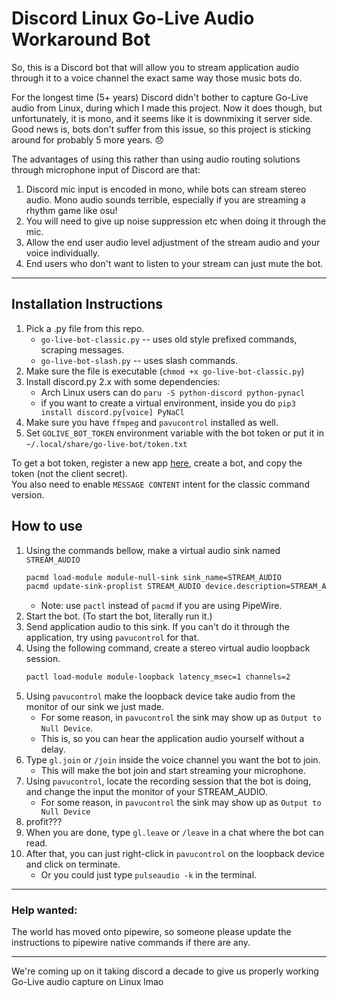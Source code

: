 # Discord Linux Go-Live Audio Workaround Bot

So, this is a Discord bot that will allow you to stream application audio through it 
to a voice channel the exact same way those music bots do.

For the longest time (5+ years) Discord didn't bother to capture Go-Live audio from Linux, during which I made this project. 
Now it does though, but unfortunately, it is mono, and it seems like it is downmixing it server side. 
Good news is, bots don't suffer from this issue, so this project is sticking around for probably 5 more years. 😞

The advantages of using this rather than using audio routing solutions through microphone input of Discord are that:
1. Discord mic input is encoded in mono, while bots can stream stereo audio. Mono audio sounds terrible, 
   especially if you are streaming a rhythm game like osu!
2. You will need to give up noise suppression etc when doing it through the mic.
3. Allow the end user audio level adjustment of the stream audio and your voice individually.
4. End users who don't want to listen to your stream can just mute the bot.

---

## Installation Instructions

1. Pick a .py file from this repo.
    + `go-live-bot-classic.py` -- uses old style prefixed commands, scraping messages.
    + `go-live-bot-slash.py` -- uses slash commands.
2. Make sure the file is executable (`chmod +x go-live-bot-classic.py`)
3. Install discord.py 2.x with some dependencies: 
   + Arch Linux users can do `paru -S python-discord python-pynacl`
   + if you want to create a virtual environment, inside you do `pip3 install discord.py[voice] PyNaCl`
4. Make sure you have `ffmpeg` and `pavucontrol` installed as well.
5. Set `GOLIVE_BOT_TOKEN` environment variable with the bot token or put it in `~/.local/share/go-live-bot/token.txt`

To get a bot token, register a new app [here](https://discord.com/developers/applications), 
create a bot, and copy the token (not the client secret).  
You also need to enable `MESSAGE CONTENT` intent for the classic command version.

## How to use
1. Using the commands bellow, make a virtual audio sink named `STREAM_AUDIO`
    ```sh
    pacmd load-module module-null-sink sink_name=STREAM_AUDIO
    pacmd update-sink-proplist STREAM_AUDIO device.description=STREAM_AUDIO
    ```
    + Note: use `pactl` instead of `pacmd` if you are using PipeWire.
2. Start the bot. (To start the bot, literally run it.)
3. Send application audio to this sink. If you can't do it through the application, try using `pavucontrol` for that.
4. Using the following command, create a stereo virtual audio loopback session.
    ```sh
    pactl load-module module-loopback latency_msec=1 channels=2
    ```
5. Using `pavucontrol` make the loopback device take audio from the monitor of our sink we just made. 
    + For some reason, in `pavucontrol` the sink may show up as `Output to Null Device`. 
    + This is, so you can hear the application audio yourself without a delay.
6. Type `gl.join` or `/join` inside the voice channel you want the bot to join.
    + This will make the bot join and start streaming your microphone.
7. Using `pavucontrol`, locate the recording session that the bot is doing, and change the input the monitor of your STREAM_AUDIO. 
    + For some reason, in `pavucontrol` the sink may show up as `Output to Null Device`
8. profit???
9. When you are done, type `gl.leave` or `/leave` in a chat where the bot can read.
10. After that, you can just right-click in `pavucontrol` on the loopback device and click on terminate. 
    + Or you could just type `pulseaudio -k` in the terminal.  

---

### Help wanted:
The world has moved onto pipewire, so someone please update the instructions to pipewire native commands if there are any.

---

We're coming up on it taking discord a decade to give us properly working Go-Live audio capture on Linux lmao 